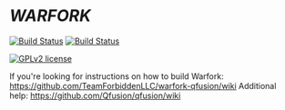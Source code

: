 # ___WARFORK___ 

[![Build Status][travis-badge]][travis-url]
[![Build Status][appveyor-badge]][appveyor-url]

[travis-badge]: https://api.travis-ci.com/TeamForbiddenLLC/warfork-qfusion.svg?branch=master
[travis-url]: https://app.travis-ci.com/github/TeamForbiddenLLC/warfork-qfusion
[appveyor-badge]: https://ci.appveyor.com/api/projects/status/kpu8ugd2fs22vm59?svg=true
[appveyor-url]: https://ci.appveyor.com/project/Warfork/warfork-qfusion
[![GPLv2 license](https://img.shields.io/badge/license-GPLv2-blue.svg)](LICENSE.txt)

If you're looking for instructions on how to build Warfork: https://github.com/TeamForbiddenLLC/warfork-qfusion/wiki
Additional help: https://github.com/Qfusion/qfusion/wiki
